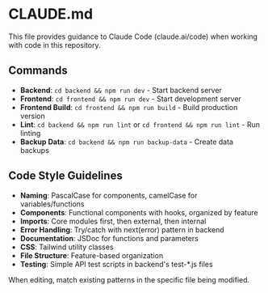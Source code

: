 # CLAUDE.md

This file provides guidance to Claude Code (claude.ai/code) when working with code in this repository.

## Commands
- **Backend**: `cd backend && npm run dev` - Start backend server
- **Frontend**: `cd frontend && npm run dev` - Start development server
- **Frontend Build**: `cd frontend && npm run build` - Build production version
- **Lint**: `cd backend && npm run lint` or `cd frontend && npm run lint` - Run linting
- **Backup Data**: `cd backend && npm run backup-data` - Create data backups

## Code Style Guidelines
- **Naming**: PascalCase for components, camelCase for variables/functions
- **Components**: Functional components with hooks, organized by feature
- **Imports**: Core modules first, then external, then internal
- **Error Handling**: Try/catch with next(error) pattern in backend
- **Documentation**: JSDoc for functions and parameters
- **CSS**: Tailwind utility classes
- **File Structure**: Feature-based organization
- **Testing**: Simple API test scripts in backend's test-*.js files

When editing, match existing patterns in the specific file being modified.